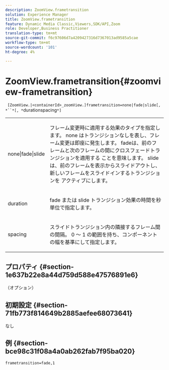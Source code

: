 ```yaml
---
description: ZoomView.frametransition
solution: Experience Manager
title: ZoomView.frametransition
feature: Dynamic Media Classic,Viewers,SDK/API,Zoom
role: Developer,Business Practitioner
translation-type: tm+mt
source-git-commit: f6c97606d7a4209427316d7367013ad9585a5cae
workflow-type: tm+mt
source-wordcount: '101'
ht-degree: 4%

---
```



# ZoomView.frametransition{#zoomview-frametransition}

` [ZoomView.|<containerId>_zoomView.]frametransition=none|fade|slide[, *``*[, *`durationspacing`*]`

<table id="table_D5992FCFF26046079089652B211BB6C5"> 
 <tbody> 
  <tr> 
   <td colname="col1"> <p> <span class="codeph"> none|fade|slide  </span> </p> </td> 
   <td colname="col2"> <p>フレーム変更時に適用する効果のタイプを指定します。 <span class="codeph"> none </span> はトランジションなしを表し、フレーム変更は即座に発生します。<span class="codeph"> fadeは、前のフレームと次のフレームの間にクロスフェードトランジションを適用する </span> ことを意味します。<span class="codeph"> slideは、前のフレームを表示からスライドアウトし、新しいフレームをスライドインするトランジションを </span> アクティブにします。 </p> </td> 
  </tr> 
  <tr> 
   <td colname="col1"> <p> <span class="codeph"> <span class="varname"> duration  </span> </span> </p> </td> 
   <td colname="col2"> <p><span class="codeph"> fade </span>または<span class="codeph"> slide </span>トランジション効果の時間を秒単位で指定します。 </p> </td> 
  </tr> 
  <tr> 
   <td colname="col1"> <p> <span class="codeph"> <span class="varname"> spacing  </span> </span> </p> </td> 
   <td colname="col2"> <p><span class="codeph">スライド</span>トランジション内の隣接するフレーム間の間隔。<span class="codeph"> 0 </span> ～ <span class="codeph"> 1 </span>の範囲を持ち、コンポーネントの幅を基準にして指定します。 </p> </td> 
  </tr> 
 </tbody> 
</table>

## プロパティ {#section-1e637b22e8a44d759d588e47576891e6}

（オプション）

## 初期設定 {#section-71fb773f814649b2885aefee68073641}

なし

## 例 {#section-bce98c31f08a4a0ab262fab7f95ba020}

`frametransition=fade,1`
